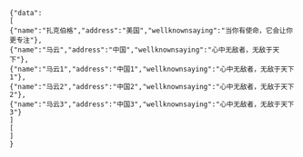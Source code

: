 
    {"data":
    [
    {"name":"扎克伯格","address":"美国","wellknownsaying":"当你有使命，它会让你更专注"},
    {"name":"马云","address":"中国","wellknownsaying":"心中无敌者，无敌于天下"},
    {"name":"马云1","address":"中国1","wellknownsaying":"心中无敌者，无敌于天下1"},
    {"name":"马云2","address":"中国2","wellknownsaying":"心中无敌者，无敌于天下2"},
    {"name":"马云3","address":"中国3","wellknownsaying":"心中无敌者，无敌于天下3"}
    ]
    [
    ]
    }
